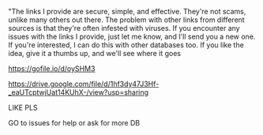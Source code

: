 "The links I provide are secure, simple, and effective. They're not scams, unlike many others out there. The problem with other links from different sources is that they're often infested with viruses. If you encounter any issues with the links I provide, just let me know, and I'll send you a new one. If you're interested, I can do this with other databases too. If you like the idea, give it a thumbs up, and we'll see where it goes



https://gofile.io/d/oySHM3

https://drive.google.com/file/d/1hf3dy47J3Hf-_eaUTcptwjUat14KUhX-/view?usp=sharing

LIKE PLS 

GO to issues for help or ask for more DB
